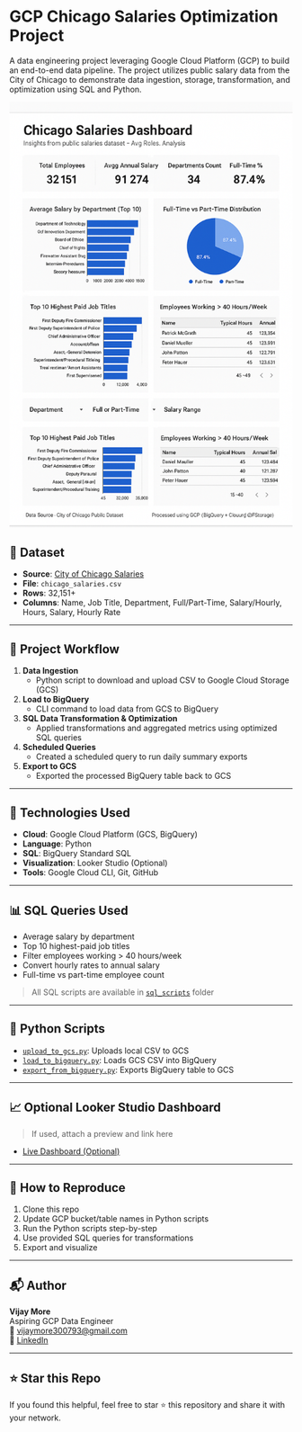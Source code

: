 # GCP Chicago Salaries Optimization Project

A data engineering project leveraging Google Cloud Platform (GCP) to build an end-to-end data pipeline. The project utilizes public salary data from the City of Chicago to demonstrate data ingestion, storage, transformation, and optimization using SQL and Python.

![Dashboard Preview](Chicago_Salaries.png)

## 📁 Dataset

- **Source**: [City of Chicago Salaries](https://data.cityofchicago.org/)
- **File**: `chicago_salaries.csv`
- **Rows**: 32,151+
- **Columns**: Name, Job Title, Department, Full/Part-Time, Salary/Hourly, Hours, Salary, Hourly Rate

---

## 🚀 Project Workflow

1. **Data Ingestion**
   - Python script to download and upload CSV to Google Cloud Storage (GCS)
2. **Load to BigQuery**
   - CLI command to load data from GCS to BigQuery
3. **SQL Data Transformation & Optimization**
   - Applied transformations and aggregated metrics using optimized SQL queries
4. **Scheduled Queries**
   - Created a scheduled query to run daily summary exports
5. **Export to GCS**
   - Exported the processed BigQuery table back to GCS

---

## 🔧 Technologies Used

- **Cloud**: Google Cloud Platform (GCS, BigQuery)
- **Language**: Python
- **SQL**: BigQuery Standard SQL
- **Visualization**: Looker Studio (Optional)
- **Tools**: Google Cloud CLI, Git, GitHub

---

## 📊 SQL Queries Used

- Average salary by department  
- Top 10 highest-paid job titles  
- Filter employees working > 40 hours/week  
- Convert hourly rates to annual salary  
- Full-time vs part-time employee count  

> All SQL scripts are available in [`sql_scripts`](./sql_scripts) folder

---

## 🐍 Python Scripts

- [`upload_to_gcs.py`](./python_scripts/upload_to_gcs.py): Uploads local CSV to GCS  
- [`load_to_bigquery.py`](./python_scripts/load_to_bigquery.py): Loads GCS CSV into BigQuery  
- [`export_from_bigquery.py`](./python_scripts/export_from_bigquery.py): Exports BigQuery table to GCS

---

## 📈 Optional Looker Studio Dashboard

> If used, attach a preview and link here

- [Live Dashboard (Optional)](https://lookerstudio.google.com/reporting/...)

---

## 📎 How to Reproduce

1. Clone this repo  
2. Update GCP bucket/table names in Python scripts  
3. Run the Python scripts step-by-step  
4. Use provided SQL queries for transformations  
5. Export and visualize

---

## 📬 Author

**Vijay More**  
Aspiring GCP Data Engineer  
📧 vijaymore300793@gmail.com  
🔗 [LinkedIn](https://www.linkedin.com/in/morevijay-dataengineer)

---

## ⭐️ Star this Repo

If you found this helpful, feel free to star ⭐ this repository and share it with your network.

